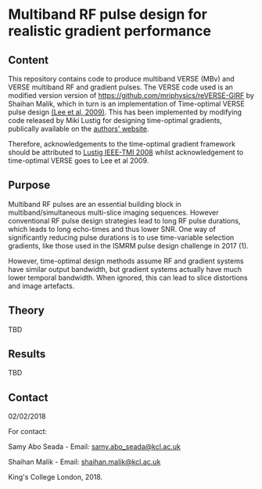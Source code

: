 # Multiband RF pulse design for realistic gradient performance

## Content
This repository contains code to produce multiband VERSE (MBv) and VERSE multiband RF and gradient pulses.
The VERSE code used is an modified version version of https://github.com/mriphysics/reVERSE-GIRF by Shaihan Malik, which in turn
is an implementation of Time-optimal VERSE pulse design [(Lee et al, 2009)](http://doi.org/10.1002/mrm.21950). This has been implemented by modifying code released by Miki Lustig for designing time-optimal gradients, publically available on the  [authors' website](http://www.eecs.berkeley.edu/~mlustig/Software.html). 

Therefore, acknowledgements to the time-optimal gradient framework should be attributed to [Lustig IEEE-TMI 2008](https://www.ncbi.nlm.nih.gov/pubmed/18541493) whilst acknowledgement to time-optimal VERSE goes to Lee et al 2009.

## Purpose
Multiband RF pulses are an essential building block in multiband/simultaneous multi-slice imaging sequences. However conventional RF 
pulse design strategies lead to long RF pulse durations, which leads to long echo-times and thus lower SNR. One way of significantly reducing
pulse durations is to use time-variable selection gradients, like those used in the ISMRM pulse design challenge in 2017 (1). 

However, time-optimal design methods assume RF and gradient systems have similar output bandwidth, but gradient systems actually have much lower temporal bandwidth.
When ignored, this can lead to slice distortions and image artefacts.

## Theory
TBD

## Results
TBD

## Contact

02/02/2018

For contact:

Samy Abo Seada - Email:
samy.abo_seada@kcl.ac.uk

Shaihan Malik - Email:
shaihan.malik@kcl.ac.uk

King's College London, 2018.